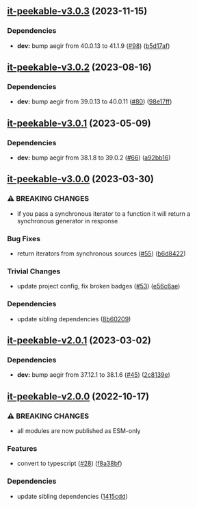 ## [it-peekable-v3.0.3](https://github.com/achingbrain/it/compare/it-peekable-v3.0.2...it-peekable-v3.0.3) (2023-11-15)


### Dependencies

* **dev:** bump aegir from 40.0.13 to 41.1.9 ([#98](https://github.com/achingbrain/it/issues/98)) ([b5d17af](https://github.com/achingbrain/it/commit/b5d17af750dfa2191423dcf06f37b06e5a866ec8))

## [it-peekable-v3.0.2](https://github.com/achingbrain/it/compare/it-peekable-v3.0.1...it-peekable-v3.0.2) (2023-08-16)


### Dependencies

* **dev:** bump aegir from 39.0.13 to 40.0.11 ([#80](https://github.com/achingbrain/it/issues/80)) ([98e17ff](https://github.com/achingbrain/it/commit/98e17ff5f108fce177d98a56c201533a415623e4))

## [it-peekable-v3.0.1](https://github.com/achingbrain/it/compare/it-peekable-v3.0.0...it-peekable-v3.0.1) (2023-05-09)


### Dependencies

* **dev:** bump aegir from 38.1.8 to 39.0.2 ([#66](https://github.com/achingbrain/it/issues/66)) ([a92bb16](https://github.com/achingbrain/it/commit/a92bb1690e8d584292e37c878d40f437036721a7))

## [it-peekable-v3.0.0](https://github.com/achingbrain/it/compare/it-peekable-v2.0.1...it-peekable-v3.0.0) (2023-03-30)


### ⚠ BREAKING CHANGES

* if you pass a synchronous iterator to a function it will return a synchronous generator in response

### Bug Fixes

* return iterators from synchronous sources ([#55](https://github.com/achingbrain/it/issues/55)) ([b6d8422](https://github.com/achingbrain/it/commit/b6d84222eb8e6d8c8956810d0e2ec1f065909742))


### Trivial Changes

* update project config, fix broken badges ([#53](https://github.com/achingbrain/it/issues/53)) ([e56c6ae](https://github.com/achingbrain/it/commit/e56c6ae9a0a766b5eab77040e92b2e034ce52d2e))


### Dependencies

* update sibling dependencies ([8b60209](https://github.com/achingbrain/it/commit/8b60209d429e282f8d5e5218ee2019ae7153585b))

## [it-peekable-v2.0.1](https://github.com/achingbrain/it/compare/it-peekable-v2.0.0...it-peekable-v2.0.1) (2023-03-02)


### Dependencies

* **dev:** bump aegir from 37.12.1 to 38.1.6 ([#45](https://github.com/achingbrain/it/issues/45)) ([2c8139e](https://github.com/achingbrain/it/commit/2c8139ef060efa72c386aa3863e6c575f6f199e5))

## [it-peekable-v2.0.0](https://github.com/achingbrain/it/compare/it-peekable-v1.0.3...it-peekable-v2.0.0) (2022-10-17)


### ⚠ BREAKING CHANGES

* all modules are now published as ESM-only

### Features

* convert to typescript ([#28](https://github.com/achingbrain/it/issues/28)) ([f8a38bf](https://github.com/achingbrain/it/commit/f8a38bfb1b902e8101f1077eb33c3cea49819464))


### Dependencies

* update sibling dependencies ([1415cdd](https://github.com/achingbrain/it/commit/1415cdd019f32c08b1024e60bf3816619e361938))

